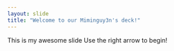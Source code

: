 ```yaml
---
layout: slide
title: "Welcome to our Miminguy3n's deck!"
---
```

This is my awesome slide
Use the right arrow to begin!
